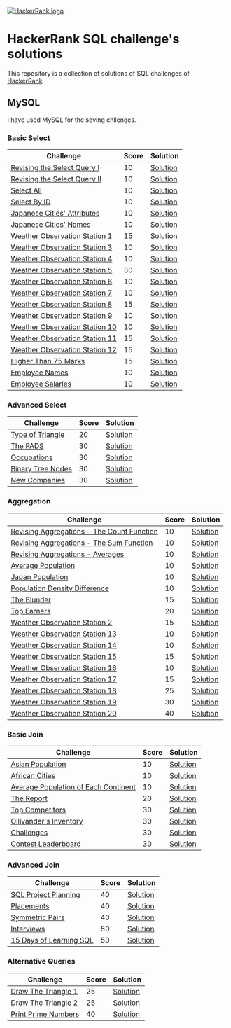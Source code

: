 [![HackerRank logo](https://camo.githubusercontent.com/8f0c3d11e518f0b193459a150c8f7f7897f45221c5a9728c1dd6d85d8900de07/68747470733a2f2f687263646e2e6e65742f6861636b657272616e6b2f6173736574732f6861636b657272616e6b6c6f676f5f677265656e2d663538316436623261623135353434313837643230306562393131366435393231636134653631653030613738356664343039613962303032376437366131382e706e67)](https://www.hackerrank.com/profile/shahnawajh_ug191)
# HackerRank SQL challenge's solutions
This repository is a collection of  solutions of SQL challenges of [HackerRank](https://www.hackerrank.com).

## MySQL

I have used MySQL for the soving chllenges.

### Basic Select

Challenge | Score | Solution
--- | --- | ---
[Revising the Select Query I](https://www.hackerrank.com/challenges/revising-the-select-query/problem) | 10 | [Solution](https://github.com/ShahnawajHussain786/hackerrank_solutions_shahnawaj/blob/master/MYSQL/Basic%20Select/Revising%20the%20Select%20Query%20I.sql)
[Revising the Select Query II](https://www.hackerrank.com/challenges/revising-the-select-query-2/problem) | 10 | [Solution](ShahnawajHussain786/hackerrank_solutions_shahnawaj/blob/master/MYSQL/Basic%20Select/Revising%20the%20Select%20Query%20II.sql)
[Select All](https://www.hackerrank.com/challenges/select-all-sql/problem) | 10 | [Solution](ShahnawajHussain786/hackerrank_solutions_shahnawaj/blob/master/MYSQL/Basic%20Select/Select%20All.sql)
[Select By ID](https://www.hackerrank.com/challenges/select-by-id/problem) | 10 | [Solution](ShahnawajHussain786/hackerrank_solutions_shahnawaj/blob/master/MYSQL/Basic%20Select/Select%20By%20ID.sql)
[Japanese Cities' Attributes](https://www.hackerrank.com/challenges/japanese-cities-attributes/problem) | 10 | [Solution](ShahnawajHussain786/hackerrank_solutions_shahnawaj/blob/master/MYSQL/Basic%20Select/Japanese%20Cities'%20Attributes.sql)
[Japanese Cities' Names](https://www.hackerrank.com/challenges/japanese-cities-name/problem) | 10 | [Solution](ShahnawajHussain786/hackerrank_solutions_shahnawaj/blob/master/MYSQL/Basic%20Select/Japanese%20Cities'%20Names.sql)
[Weather Observation Station 1](https://www.hackerrank.com/challenges/weather-observation-station-1/problem) | 15 | [Solution](ShahnawajHussain786/hackerrank_solutions_shahnawaj/blob/master/MYSQL/Basic%20Select/Weather%20Observation%20Station%201.sql)
[Weather Observation Station 3](https://www.hackerrank.com/challenges/weather-observation-station-3/problem) | 10 | [Solution](ShahnawajHussain786/hackerrank_solutions_shahnawaj/blob/master/MYSQL/Basic%20Select/Weather%20Observation%20Station%203.sql)
[Weather Observation Station 4](https://www.hackerrank.com/challenges/weather-observation-station-4/problem) | 10 | [Solution](ShahnawajHussain786/hackerrank_solutions_shahnawaj/blob/master/MYSQL/Basic%20Select/Weather%20Observation%20Station%204.sql)
[Weather Observation Station 5](https://www.hackerrank.com/challenges/weather-observation-station-5/problem) | 30 | [Solution](ShahnawajHussain786/hackerrank_solutions_shahnawaj/blob/master/MYSQL/Basic%20Select/Weather%20Observation%20Station%205.sql)
[Weather Observation Station 6](https://www.hackerrank.com/challenges/weather-observation-station-6/problem) | 10 | [Solution](ShahnawajHussain786/hackerrank_solutions_shahnawaj/blob/master/MYSQL/Basic%20Select/Weather%20Observation%20Station%206.sql)
[Weather Observation Station 7](https://www.hackerrank.com/challenges/weather-observation-station-7/problem) | 10 | [Solution](ShahnawajHussain786/hackerrank_solutions_shahnawaj/blob/master/MYSQL/Basic%20Select/Weather%20Observation%20Station%207.sql)
[Weather Observation Station 8](https://www.hackerrank.com/challenges/weather-observation-station-8/problem) | 15 | [Solution](ShahnawajHussain786/hackerrank_solutions_shahnawaj/blob/master/MYSQL/Basic%20Select/Weather%20Observation%20Station%208.sql)
[Weather Observation Station 9](https://www.hackerrank.com/challenges/weather-observation-station-9/problem) | 10 | [Solution](ShahnawajHussain786/hackerrank_solutions_shahnawaj/blob/master/MYSQL/Basic%20Select/Weather%20Observation%20Station%209.sql)
[Weather Observation Station 10](https://www.hackerrank.com/challenges/weather-observation-station-10/problem) | 10 | [Solution](ShahnawajHussain786/hackerrank_solutions_shahnawaj/blob/master/MYSQL/Basic%20Select/Weather%20Observation%20Station%2010.sql)
[Weather Observation Station 11](https://www.hackerrank.com/challenges/weather-observation-station-11/problem) | 15 | [Solution](ShahnawajHussain786/hackerrank_solutions_shahnawaj/blob/master/MYSQL/Basic%20Select/Weather%20Observation%20Station%2011.sql)
[Weather Observation Station 12](https://www.hackerrank.com/challenges/weather-observation-station-12/problem) | 15 | [Solution](ShahnawajHussain786/hackerrank_solutions_shahnawaj/blob/master/MYSQL/Basic%20Select/Weather%20Observation%20Station%2012.sql)
[Higher Than 75 Marks](https://www.hackerrank.com/challenges/more-than-75-marks/problem) | 15 | [Solution](ShahnawajHussain786/hackerrank_solutions_shahnawaj/blob/master/MYSQL/Basic%20Select/Higher%20Than%2075%20Marks.sql)
[Employee Names](https://www.hackerrank.com/challenges/name-of-employees/problem) | 10 | [Solution](ShahnawajHussain786/hackerrank_solutions_shahnawaj/blob/master/MYSQL/Basic%20Select/Employee%20Names.sql)
[Employee Salaries](https://www.hackerrank.com/challenges/salary-of-employees/problem) | 10 | [Solution](ShahnawajHussain786/hackerrank_solutions_shahnawaj/blob/master/MYSQL/Basic%20Select/Employee%20Salaries.sql)

### Advanced Select

Challenge | Score | Solution
--- | --- | ---
[Type of Triangle](https://www.hackerrank.com/challenges/what-type-of-triangle/problem) | 20 | [Solution](ShahnawajHussain786/hackerrank_solutions_shahnawaj/blob/master/MYSQL/Advanced%20Select/Type%20of%20Triangle.sql)
[The PADS](https://www.hackerrank.com/challenges/the-pads/problem) | 30 | [Solution](ShahnawajHussain786/hackerrank_solutions_shahnawaj/blob/master/MYSQL/Advanced%20Select/The%20PADS.sql)
[Occupations](https://www.hackerrank.com/challenges/occupations/problem) | 30 | [Solution](ShahnawajHussain786/hackerrank_solutions_shahnawaj/blob/master/MYSQL/Advanced%20Select/Occupations.sql)
[Binary Tree Nodes](https://www.hackerrank.com/challenges/binary-search-tree-1/problem) | 30 | [Solution](ShahnawajHussain786/hackerrank_solutions_shahnawaj/blob/master/MYSQL/Advanced%20Select/Binary%20Tree%20Nodes.sql)
[New Companies](https://www.hackerrank.com/challenges/the-company/problem) | 30 | [Solution](ShahnawajHussain786/hackerrank_solutions_shahnawaj/blob/master/MYSQL/Advanced%20Select/New%20Companies.sql)

### Aggregation

Challenge | Score | Solution
--- | --- | ---
[Revising Aggregations - The Count Function](https://www.hackerrank.com/challenges/revising-aggregations-the-count-function/problem) | 10 | [Solution](ShahnawajHussain786/hackerrank_solutions_shahnawaj/blob/master/MYSQL/Aggregation/Revising%20Aggregations%20-%20The%20Count%20Function.sql)
[Revising Aggregations - The Sum Function](https://www.hackerrank.com/challenges/revising-aggregations-sum/problem) | 10 | [Solution](ShahnawajHussain786/hackerrank_solutions_shahnawaj/blob/master/MYSQL/Aggregation/Revising%20Aggregations%20-%20The%20Sum%20Function.sql)
[Revising Aggregations - Averages](https://www.hackerrank.com/challenges/revising-aggregations-the-average-function/problem) | 10 | [Solution](ShahnawajHussain786/hackerrank_solutions_shahnawaj/blob/master/MYSQL/Aggregation/Revising%20Aggregations%20-%20Averages.sql)
[Average Population](https://www.hackerrank.com/challenges/average-population/problem) | 10 | [Solution](ShahnawajHussain786/hackerrank_solutions_shahnawaj/blob/master/MYSQL/Aggregation/Average%20Population.sql)
[Japan Population](https://www.hackerrank.com/challenges/japan-population/problem) | 10 | [Solution](ShahnawajHussain786/hackerrank_solutions_shahnawaj/blob/master/MYSQL/Aggregation/Japan%20Population.sql)
[Population Density Difference](https://www.hackerrank.com/challenges/population-density-difference/problem) | 10 | [Solution](ShahnawajHussain786/hackerrank_solutions_shahnawaj/blob/master/MYSQL/Aggregation/Population%20Density%20Difference.sql)
[The Blunder](https://www.hackerrank.com/challenges/the-blunder/problem) | 15 | [Solution](ShahnawajHussain786/hackerrank_solutions_shahnawaj/blob/master/MYSQL/Aggregation/The%20Blunder.sql)
[Top Earners](https://www.hackerrank.com/challenges/earnings-of-employees/problem) | 20 | [Solution](ShahnawajHussain786/hackerrank_solutions_shahnawaj/blob/master/MYSQL/Aggregation/Top%20Earners.sql)
[Weather Observation Station 2](https://www.hackerrank.com/challenges/weather-observation-station-2/problem) | 15 | [Solution](ShahnawajHussain786/hackerrank_solutions_shahnawaj/blob/master/MYSQL/Aggregation/Weather%20Observation%20Station%202.sql)
[Weather Observation Station 13](https://www.hackerrank.com/challenges/weather-observation-station-13/problem) | 10 | [Solution](ShahnawajHussain786/hackerrank_solutions_shahnawaj/blob/master/MYSQL/Aggregation/Weather%20Observation%20Station%2013.sql)
[Weather Observation Station 14](https://www.hackerrank.com/challenges/weather-observation-station-14/problem) | 10 | [Solution](ShahnawajHussain786/hackerrank_solutions_shahnawaj/blob/master/MYSQL/Aggregation/Weather%20Observation%20Station%2014.sql)
[Weather Observation Station 15](https://www.hackerrank.com/challenges/weather-observation-station-15/problem) | 15 | [Solution](ShahnawajHussain786/hackerrank_solutions_shahnawaj/blob/master/MYSQL/Aggregation/Weather%20Observation%20Station%2015.sql)
[Weather Observation Station 16](https://www.hackerrank.com/challenges/weather-observation-station-16/problem) | 10 | [Solution](ShahnawajHussain786/hackerrank_solutions_shahnawaj/blob/master/MYSQL/Aggregation/Weather%20Observation%20Station%2016.sql)
[Weather Observation Station 17](https://www.hackerrank.com/challenges/weather-observation-station-17/problem) | 15 | [Solution](ShahnawajHussain786/hackerrank_solutions_shahnawaj/blob/master/MYSQL/Aggregation/Weather%20Observation%20Station%2017.sql)
[Weather Observation Station 18](https://www.hackerrank.com/challenges/weather-observation-station-18/problem) | 25 | [Solution](ShahnawajHussain786/hackerrank_solutions_shahnawaj/blob/master/MYSQL/Aggregation/Weather%20Observation%20Station%2018.sql)
[Weather Observation Station 19](https://www.hackerrank.com/challenges/weather-observation-station-19/problem) | 30 | [Solution](ShahnawajHussain786/hackerrank_solutions_shahnawaj/blob/master/MYSQL/Aggregation/Weather%20Observation%20Station%2019.sql)
[Weather Observation Station 20](https://www.hackerrank.com/challenges/weather-observation-station-20/problem) | 40 | [Solution](ShahnawajHussain786/hackerrank_solutions_shahnawaj/blob/master/MYSQL/Aggregation/Weather%20Observation%20Station%2020.sql)

### Basic Join

Challenge | Score | Solution
--- | --- | ---
[Asian Population](https://www.hackerrank.com/challenges/asian-population/problem) | 10 | [Solution](ShahnawajHussain786/hackerrank_solutions_shahnawaj/blob/master/MYSQL/Basic%20Join/Asian%20Population.sql)
[African Cities](https://www.hackerrank.com/challenges/african-cities/problem) | 10 | [Solution](ShahnawajHussain786/hackerrank_solutions_shahnawaj/blob/master/MYSQL/Basic%20Join/African%20Cities.sql)
[Average Population of Each Continent](https://www.hackerrank.com/challenges/average-population-of-each-continent/problem) | 10 | [Solution](ShahnawajHussain786/hackerrank_solutions_shahnawaj/blob/master/MYSQL/Basic%20Join/Average%20Population%20of%20Each%20Continent.sql)
[The Report](https://www.hackerrank.com/challenges/the-report/problem) | 20 | [Solution](ShahnawajHussain786/hackerrank_solutions_shahnawaj/blob/master/MYSQL/Basic%20Join/The%20Report.sql)
[Top Competitors](https://www.hackerrank.com/challenges/full-score/problem) | 30 | [Solution](ShahnawajHussain786/hackerrank_solutions_shahnawaj/blob/master/MYSQL/Basic%20Join/Top%20Competitors.sql)
[Ollivander's Inventory](https://www.hackerrank.com/challenges/harry-potter-and-wands/problem) | 30 | [Solution](ShahnawajHussain786/hackerrank_solutions_shahnawaj/blob/master/MYSQL/Basic%20Join/Ollivander's%20Inventory.sql)
[Challenges](https://www.hackerrank.com/challenges/challenges/problem) | 30 | [Solution](ShahnawajHussain786/hackerrank_solutions_shahnawaj/blob/master/MYSQL/Basic%20Join/Challenges.sql)
[Contest Leaderboard](https://www.hackerrank.com/challenges/contest-leaderboard/problem) | 30 | [Solution](ShahnawajHussain786/hackerrank_solutions_shahnawaj/blob/master/MYSQL/Basic%20Join/Contest%20Leaderboard.sql)

### Advanced Join

Challenge | Score | Solution
--- | --- | ---
[SQL Project Planning](https://www.hackerrank.com/challenges/sql-projects/problem) | 40 | [Solution](ShahnawajHussain786/hackerrank_solutions_shahnawaj/blob/master/MYSQL/Advanced%20Join/SQL%20Project%20Planning.sql)
[Placements](https://www.hackerrank.com/challenges/placements/problem) | 40 | [Solution](ShahnawajHussain786/hackerrank_solutions_shahnawaj/blob/master/MYSQL/Advanced%20Join/Placements.sql)
[Symmetric Pairs](https://www.hackerrank.com/challenges/symmetric-pairs/problem) | 40 | [Solution](ShahnawajHussain786/hackerrank_solutions_shahnawaj/blob/master/MYSQL/Advanced%20Join/Symmetric%20Pairs.sql)
[Interviews](https://www.hackerrank.com/challenges/interviews/problem) | 50 | [Solution](ShahnawajHussain786/hackerrank_solutions_shahnawaj/blob/master/MYSQL/Advanced%20Join/Interviews.sql)
[15 Days of Learning SQL](https://www.hackerrank.com/challenges/15-days-of-learning-sql/problem) | 50 | [Solution](ShahnawajHussain786/hackerrank_solutions_shahnawaj/blob/master/MYSQL/Advanced%20Join/15%20Days%20of%20Learning%20SQL.sql)

### Alternative Queries

Challenge | Score | Solution
--- | --- | ---
[Draw The Triangle 1](https://www.hackerrank.com/challenges/draw-the-triangle-1/problem) | 25 | [Solution](ShahnawajHussain786/hackerrank_solutions_shahnawaj/blob/master/MYSQL/Alternative%20Queries/Draw%20The%20Triangle%201.sql)
[Draw The Triangle 2](https://www.hackerrank.com/challenges/draw-the-triangle-2/problem) | 25 | [Solution](ShahnawajHussain786/hackerrank_solutions_shahnawaj/blob/master/MYSQL/Alternative%20Queries/Draw%20The%20Triangle%202.sql)
[Print Prime Numbers](https://www.hackerrank.com/challenges/print_prime_numbers/problem) | 40 | [Solution](https://github.com/ShahnawajHussain786/hackerrank_solutions_shahnawaj/blob/master/MYSQL/Alternative%20Queries/Print%20Prime%20Numbers.sql)




